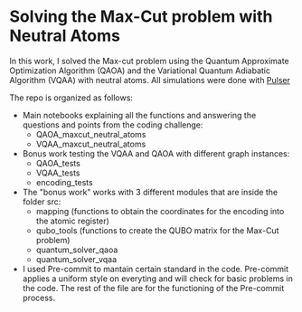 # Solving the Max-Cut problem with Neutral Atoms

In this work, I solved the Max-cut problem using the Quantum Approximate Optimization Algorithm (QAOA) and the Variational Quantum Adiabatic Algorithm (VQAA) 
with neutral atoms. All simulations were done with [Pulser](https://pulser.readthedocs.io/en/stable/)

The repo is organized as follows:

- Main notebooks explaining all the functions and answering the questions and points from the coding challenge:
  - QAOA_maxcut_neutral_atoms
  - VQAA_maxcut_neutral_atoms
- Bonus work testing the VQAA and QAOA with different graph instances:
  - QAOA_tests
  - VQAA_tests
  - encoding_tests
- The "bonus work" works with 3 different modules that are inside the folder src:
  - mapping (functions to obtain the coordinates for the encoding into the atomic register)
  - qubo_tools (functions to create the QUBO matrix for the Max-Cut problem)
  - quantum_solver_qaoa
  - quantum_solver_vqaa
- I used Pre-commit to mantain certain standard in the code. Pre-commit applies a uniform style on everyting and will check for basic problems in the code. 
The rest of the file are for the functioning of the Pre-commit process.